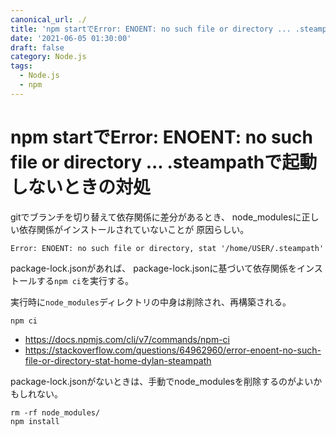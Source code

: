 ```yaml
---
canonical_url: ./
title: 'npm startでError: ENOENT: no such file or directory ... .steampathで起動しないときの対処'
date: '2021-06-05 01:30:00'
draft: false
category: Node.js
tags:
  - Node.js
  - npm
---
```


# npm startでError: ENOENT: no such file or directory ... .steampathで起動しないときの対処

gitでブランチを切り替えて依存関係に差分があるとき、
node_modulesに正しい依存関係がインストールされていないことが
原因らしい。

```
Error: ENOENT: no such file or directory, stat '/home/USER/.steampath'
```

package-lock.jsonがあれば、
package-lock.jsonに基づいて依存関係をインストールする`npm ci`を実行する。

実行時に`node_modules`ディレクトリの中身は削除され、再構築される。

```shell
npm ci
```

- https://docs.npmjs.com/cli/v7/commands/npm-ci
- https://stackoverflow.com/questions/64962960/error-enoent-no-such-file-or-directory-stat-home-dylan-steampath


package-lock.jsonがないときは、手動でnode_modulesを削除するのがよいかもしれない。

```shell
rm -rf node_modules/
npm install
```
